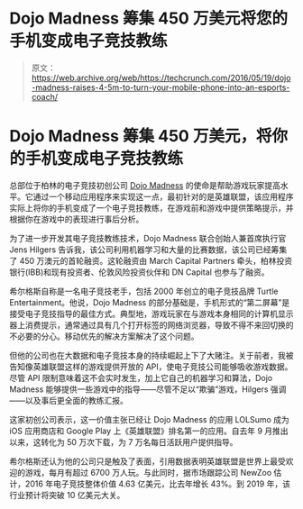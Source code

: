 # Dojo Madness 筹集 450 万美元将您的手机变成电子竞技教练 

> 原文：<https://web.archive.org/web/https://techcrunch.com/2016/05/19/dojo-madness-raises-4-5m-to-turn-your-mobile-phone-into-an-esports-coach/>

# Dojo Madness 筹集 450 万美元，将你的手机变成电子竞技教练

总部位于柏林的电子竞技初创公司 [Dojo Madness](https://web.archive.org/web/20230129231350/http://dojomadness.com/) 的使命是帮助游戏玩家提高水平。它通过一个移动应用程序来实现这一点，最初针对的是英雄联盟，该应用程序实际上将你的手机变成了一个电子竞技教练，在游戏前和游戏中提供策略提示，并根据你在游戏中的表现进行事后分析。

为了进一步开发其电子竞技教练技术，Dojo Madness 联合创始人兼首席执行官 Jens Hilgers 告诉我，该公司利用机器学习和大量的比赛数据，该公司已经筹集了 450 万澳元的首轮融资。这轮融资由 March Capital Partners 牵头，柏林投资银行(IBB)和现有投资者、伦敦风险投资伙伴和 DN Capital 也参与了融资。

希尔格斯自称是一名电子竞技老手，包括 2000 年创立的电子竞技品牌 Turtle Entertainment。他说，Dojo Madness 的部分基础是，手机形式的“第二屏幕”是接受电子竞技指导的最佳方式。典型地，游戏玩家在与游戏本身相同的计算机显示器上消费提示，通常通过具有几个打开标签的网络浏览器，导致不得不来回切换的不必要的分心。移动优先的解决方案解决了这个问题。

但他的公司也在大数据和电子竞技本身的持续崛起上下了大赌注。关于前者，我被告知像英雄联盟这样的游戏提供开放的 API，使电子竞技公司能够吸收游戏数据。尽管 API 限制意味着这不会实时发生，加上它自己的机器学习和算法，Dojo Madness 能够提供一些游戏中的指导——尽管不足以“欺骗”游戏，Hilgers 强调——以及事后更全面的教练汇报。

这家初创公司表示，这一价值主张已经让 Dojo Madness 的应用 LOLSumo 成为 iOS 应用商店和 Google Play 上《英雄联盟》排名第一的应用。自去年 9 月推出以来，这转化为 50 万次下载，为 7 万名每日活跃用户提供指导。

希尔格斯还认为他的公司只是触及了表面，引用数据表明英雄联盟是世界上最受欢迎的游戏，每月有超过 6700 万人玩。与此同时，据市场跟踪公司 NewZoo 估计，2016 年电子竞技整体价值 4.63 亿美元，比去年增长 43%。到 2019 年，该行业预计将突破 10 亿美元大关。